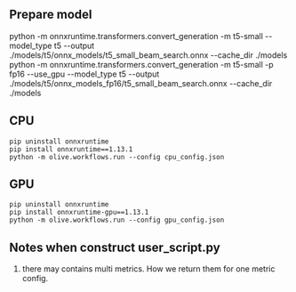 ## Prepare model
python -m onnxruntime.transformers.convert_generation -m t5-small --model_type t5 --output ./models/t5/onnx_models/t5_small_beam_search.onnx --cache_dir ./models
python -m onnxruntime.transformers.convert_generation -m t5-small -p fp16 --use_gpu --model_type t5 --output ./models/t5/onnx_models_fp16/t5_small_beam_search.onnx --cache_dir ./models


## CPU
```
pip uninstall onnxruntime
pip install onnxruntime==1.13.1
python -m olive.workflows.run --config cpu_config.json
```

## GPU
```
pip uninstall onnxruntime
pip install onnxruntime-gpu==1.13.1
python -m olive.workflows.run --config gpu_config.json
```


## Notes when construct user_script.py
1. there may contains multi metrics. How we return them for one metric config.
